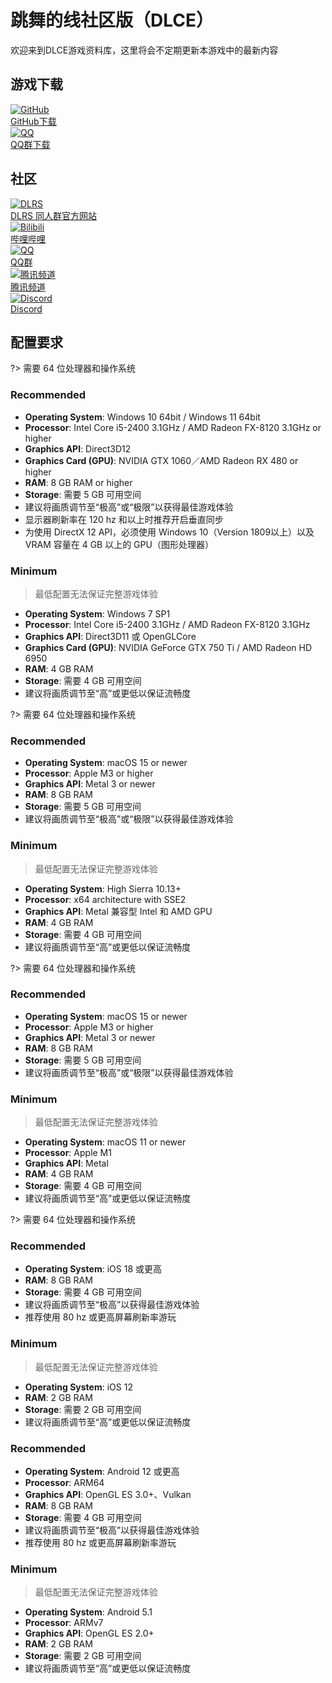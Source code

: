 # 跳舞的线社区版（DLCE）

欢迎来到DLCE游戏资料库，这里将会不定期更新本游戏中的最新内容

## 游戏下载

<div class="icon-grid">
  <a class="icon-grid-group" href="https://github.com/DL-Community/DancingLine-CommunityEdition" target="_blank">
    <div class="icon-grid-item">
      <img class="icon-grid-img" src="/lib/img/github-mark.png" alt="GitHub">
      <div class="icon-grid-label">GitHub下载</div>
    </div>
  </a>

  <a class="icon-grid-group" href="#/dlce-group/about">
    <div class="icon-grid-item">
      <img class="icon-grid-img" src="/lib/img/qq.png" alt="QQ">
      <div class="icon-grid-label">QQ群下载</div>
    </div>
  </a>
</div>

## 社区

<div class="icon-grid">
  <a class="icon-grid-group" href="https://chinadlrs.com/app/?id=25" target="_blank">
    <div class="icon-grid-item">
          <img class="icon-grid-img" src="/lib/img/dlrs.png" alt="DLRS">
          <div class="icon-grid-label">DLRS 同人群官方网站</div>
    </div>
  </a>

  <a class="icon-grid-group" href="https://space.bilibili.com/187016314" target="_blank">
    <div class="icon-grid-item">
      <img class="icon-grid-img" src="/lib/img/bili.png" alt="Bilibili">
      <div class="icon-grid-label">哔哩哔哩</div>
    </div>
  </a>

  <a class="icon-grid-group" href="#/dlce-group/about">
    <div class="icon-grid-item">
      <img class="icon-grid-img" src="/lib/img/qq.png" alt="QQ">
      <div class="icon-grid-label">QQ群</div>
    </div>
  </a>

  <a class="icon-grid-group" href="https://pd.qq.com/s/2njtk4vj2" target="_blank">
    <div class="icon-grid-item">
      <img class="icon-grid-img" src="/lib/img/qq-channel.png" alt="腾讯频道">
      <div class="icon-grid-label">腾讯频道</div>
    </div>
  </a>

  <a class="icon-grid-group" href="https://discord.gg/8Ew5n3XadT" target="_blank">
    <div class="icon-grid-item">
      <img class="icon-grid-img" src="/lib/img/discord.png" alt="Discord">
      <div class="icon-grid-label">Discord</div>
    </div>
  </a>
</div>

## 配置要求

<!-- tabs:start -->

<!-- tab:Windows -->

?> 需要 64 位处理器和操作系统

### Recommended

- **Operating System**: Windows 10 64bit / Windows 11 64bit
- **Processor**: Intel Core i5-2400 3.1GHz / AMD Radeon FX-8120 3.1GHz or higher
- **Graphics API**: Direct3D12
- **Graphics Card (GPU)**: NVIDIA GTX 1060／AMD Radeon RX 480 or higher
- **RAM**: 8 GB RAM or higher
- **Storage**: 需要 5 GB 可用空间
- 建议将画质调节至“极高”或“极限”以获得最佳游戏体验
- 显示器刷新率在 120 hz 和以上时推荐开启垂直同步
- 为使用 DirectX 12 API，必须使用 Windows 10（Version 1809以上）以及 VRAM 容量在 4 GB 以上的 GPU（图形处理器）

### Minimum

> 最低配置无法保证完整游戏体验

- **Operating System**: Windows 7 SP1
- **Processor**: Intel Core i5-2400 3.1GHz / AMD Radeon FX-8120 3.1GHz
- **Graphics API**: Direct3D11 或 OpenGLCore
- **Graphics Card (GPU)**: NVIDIA GeForce GTX 750 Ti / AMD Radeon HD 6950
- **RAM**: 4 GB RAM
- **Storage**: 需要 4 GB 可用空间
- 建议将画质调节至“高”或更低以保证流畅度

<!-- tab:macOS -->

?> 需要 64 位处理器和操作系统

### Recommended

- **Operating System**: macOS 15 or newer
- **Processor**: Apple M3 or higher
- **Graphics API**: Metal 3 or newer
- **RAM**: 8 GB RAM
- **Storage**: 需要 5 GB 可用空间
- 建议将画质调节至“极高”或“极限”以获得最佳游戏体验

### Minimum

> 最低配置无法保证完整游戏体验

- **Operating System**: High Sierra 10.13+
- **Processor**: x64 architecture with SSE2
- **Graphics API**: Metal 兼容型 Intel 和 AMD GPU
- **RAM**: 4 GB RAM
- **Storage**: 需要 4 GB 可用空间
- 建议将画质调节至“高”或更低以保证流畅度

<!-- tab:iOS on Mac -->

?> 需要 64 位处理器和操作系统

### Recommended

- **Operating System**: macOS 15 or newer
- **Processor**: Apple M3 or higher
- **Graphics API**: Metal 3 or newer
- **RAM**: 8 GB RAM
- **Storage**: 需要 5 GB 可用空间
- 建议将画质调节至“极高”或“极限”以获得最佳游戏体验

### Minimum

> 最低配置无法保证完整游戏体验

- **Operating System**: macOS 11 or newer
- **Processor**: Apple M1
- **Graphics API**: Metal
- **RAM**: 4 GB RAM
- **Storage**: 需要 4 GB 可用空间
- 建议将画质调节至“高”或更低以保证流畅度

<!-- tab:iOS -->

?> 需要 64 位处理器和操作系统

### Recommended

- **Operating System**: iOS 18 或更高
- **RAM**: 8 GB RAM
- **Storage**: 需要 4 GB 可用空间
- 建议将画质调节至“极高”以获得最佳游戏体验
- 推荐使用 80 hz 或更高屏幕刷新率游玩

### Minimum

> 最低配置无法保证完整游戏体验

- **Operating System**: iOS 12
- **RAM**: 2 GB RAM
- **Storage**: 需要 2 GB 可用空间
- 建议将画质调节至“高”或更低以保证流畅度

<!-- tab:Android -->

### Recommended

- **Operating System**: Android 12 或更高
- **Processor**: ARM64
- **Graphics API**: OpenGL ES 3.0+、Vulkan
- **RAM**: 8 GB RAM
- **Storage**: 需要 4 GB 可用空间
- 建议将画质调节至“极高”以获得最佳游戏体验
- 推荐使用 80 hz 或更高屏幕刷新率游玩

### Minimum

> 最低配置无法保证完整游戏体验

- **Operating System**: Android 5.1
- **Processor**: ARMv7
- **Graphics API**: OpenGL ES 2.0+
- **RAM**: 2 GB RAM
- **Storage**: 需要 2 GB 可用空间
- 建议将画质调节至“高”或更低以保证流畅度

<!-- tabs:end -->